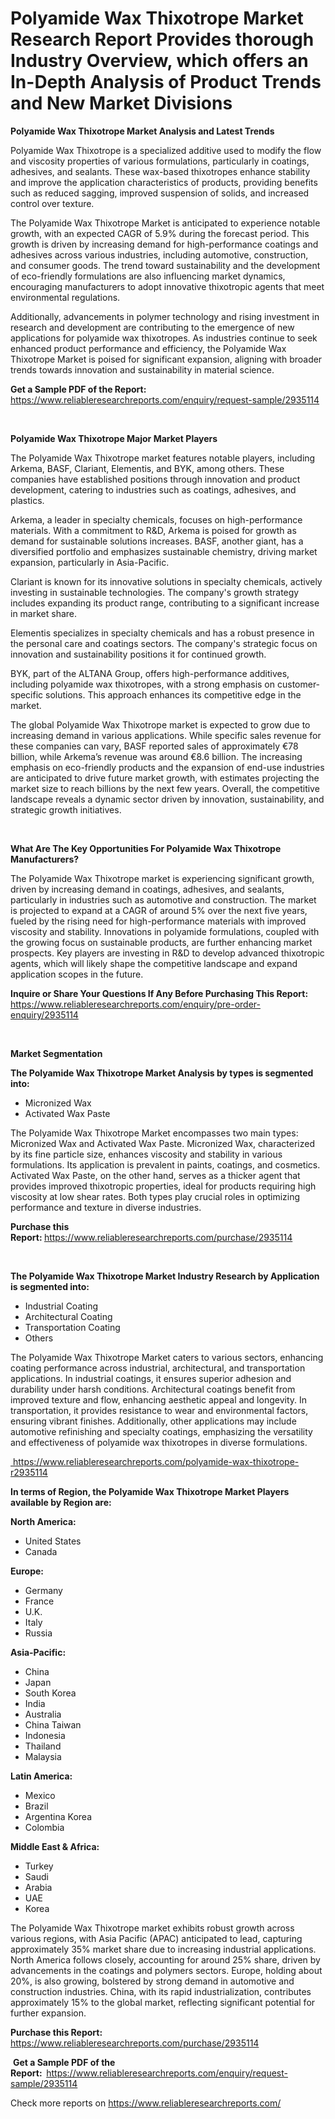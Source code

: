 <p><h1>Polyamide Wax Thixotrope Market Research Report Provides thorough Industry Overview, which offers an In-Depth Analysis of Product Trends and New Market Divisions</h1></p><p><strong>Polyamide Wax Thixotrope Market Analysis and Latest Trends</strong></p>
<p><p>Polyamide Wax Thixotrope is a specialized additive used to modify the flow and viscosity properties of various formulations, particularly in coatings, adhesives, and sealants. These wax-based thixotropes enhance stability and improve the application characteristics of products, providing benefits such as reduced sagging, improved suspension of solids, and increased control over texture.</p><p>The Polyamide Wax Thixotrope Market is anticipated to experience notable growth, with an expected CAGR of 5.9% during the forecast period. This growth is driven by increasing demand for high-performance coatings and adhesives across various industries, including automotive, construction, and consumer goods. The trend toward sustainability and the development of eco-friendly formulations are also influencing market dynamics, encouraging manufacturers to adopt innovative thixotropic agents that meet environmental regulations.</p><p>Additionally, advancements in polymer technology and rising investment in research and development are contributing to the emergence of new applications for polyamide wax thixotropes. As industries continue to seek enhanced product performance and efficiency, the Polyamide Wax Thixotrope Market is poised for significant expansion, aligning with broader trends towards innovation and sustainability in material science.</p></p>
<p><strong>Get a Sample PDF of the Report:&nbsp;</strong> <a href="https://www.reliableresearchreports.com/enquiry/request-sample/2935114?utm_campaign=2233&utm_medium=2&utm_source=Github&utm_content=ia&utm_term=14032025&utm_id=polyamide-wax-thixotrope">https://www.reliableresearchreports.com/enquiry/request-sample/2935114</a></p>
<p>&nbsp;</p>
<p><strong>Polyamide Wax Thixotrope Major Market Players</strong></p>
<p><p>The Polyamide Wax Thixotrope market features notable players, including Arkema, BASF, Clariant, Elementis, and BYK, among others. These companies have established positions through innovation and product development, catering to industries such as coatings, adhesives, and plastics.</p><p>Arkema, a leader in specialty chemicals, focuses on high-performance materials. With a commitment to R&D, Arkema is poised for growth as demand for sustainable solutions increases. BASF, another giant, has a diversified portfolio and emphasizes sustainable chemistry, driving market expansion, particularly in Asia-Pacific.</p><p>Clariant is known for its innovative solutions in specialty chemicals, actively investing in sustainable technologies. The company's growth strategy includes expanding its product range, contributing to a significant increase in market share.</p><p>Elementis specializes in specialty chemicals and has a robust presence in the personal care and coatings sectors. The company's strategic focus on innovation and sustainability positions it for continued growth.</p><p>BYK, part of the ALTANA Group, offers high-performance additives, including polyamide wax thixotropes, with a strong emphasis on customer-specific solutions. This approach enhances its competitive edge in the market.</p><p>The global Polyamide Wax Thixotrope market is expected to grow due to increasing demand in various applications. While specific sales revenue for these companies can vary, BASF reported sales of approximately €78 billion, while Arkema’s revenue was around €8.6 billion. The increasing emphasis on eco-friendly products and the expansion of end-use industries are anticipated to drive future market growth, with estimates projecting the market size to reach billions by the next few years. Overall, the competitive landscape reveals a dynamic sector driven by innovation, sustainability, and strategic growth initiatives.</p></p>
<p>&nbsp;</p>
<p><strong>What Are The Key Opportunities For Polyamide Wax Thixotrope Manufacturers?</strong></p>
<p><p>The Polyamide Wax Thixotrope market is experiencing significant growth, driven by increasing demand in coatings, adhesives, and sealants, particularly in industries such as automotive and construction. The market is projected to expand at a CAGR of around 5% over the next five years, fueled by the rising need for high-performance materials with improved viscosity and stability. Innovations in polyamide formulations, coupled with the growing focus on sustainable products, are further enhancing market prospects. Key players are investing in R&D to develop advanced thixotropic agents, which will likely shape the competitive landscape and expand application scopes in the future.</p></p>
<p><strong>Inquire or Share Your Questions If Any Before Purchasing This Report:</strong> <a href="https://www.reliableresearchreports.com/enquiry/pre-order-enquiry/2935114?utm_campaign=2233&utm_medium=2&utm_source=Github&utm_content=ia&utm_term=14032025&utm_id=polyamide-wax-thixotrope">https://www.reliableresearchreports.com/enquiry/pre-order-enquiry/2935114</a></p>
<p>&nbsp;</p>
<p><strong>Market Segmentation</strong></p>
<p><strong>The Polyamide Wax Thixotrope Market Analysis by types is segmented into:</strong></p>
<p><ul><li>Micronized Wax</li><li>Activated Wax Paste</li></ul></p>
<p><p>The Polyamide Wax Thixotrope Market encompasses two main types: Micronized Wax and Activated Wax Paste. Micronized Wax, characterized by its fine particle size, enhances viscosity and stability in various formulations. Its application is prevalent in paints, coatings, and cosmetics. Activated Wax Paste, on the other hand, serves as a thicker agent that provides improved thixotropic properties, ideal for products requiring high viscosity at low shear rates. Both types play crucial roles in optimizing performance and texture in diverse industries.</p></p>
<p><strong>Purchase this Report:&nbsp;</strong><a href="https://www.reliableresearchreports.com/purchase/2935114?utm_campaign=2233&utm_medium=2&utm_source=Github&utm_content=ia&utm_term=14032025&utm_id=polyamide-wax-thixotrope">https://www.reliableresearchreports.com/purchase/2935114</a></p>
<p>&nbsp;</p>
<p><strong>The Polyamide Wax Thixotrope Market Industry Research by Application is segmented into:</strong></p>
<p><ul><li>Industrial Coating</li><li>Architectural Coating</li><li>Transportation Coating</li><li>Others</li></ul></p>
<p><p>The Polyamide Wax Thixotrope Market caters to various sectors, enhancing coating performance across industrial, architectural, and transportation applications. In industrial coatings, it ensures superior adhesion and durability under harsh conditions. Architectural coatings benefit from improved texture and flow, enhancing aesthetic appeal and longevity. In transportation, it provides resistance to wear and environmental factors, ensuring vibrant finishes. Additionally, other applications may include automotive refinishing and specialty coatings, emphasizing the versatility and effectiveness of polyamide wax thixotropes in diverse formulations.</p></p>
<p><a href="https://www.reliableresearchreports.com/polyamide-wax-thixotrope-r2935114?utm_campaign=2233&utm_medium=2&utm_source=Github&utm_content=ia&utm_term=14032025&utm_id=polyamide-wax-thixotrope">&nbsp;https://www.reliableresearchreports.com/polyamide-wax-thixotrope-r2935114</a></p>
<p><strong>In terms of Region, the Polyamide Wax Thixotrope Market Players available by Region are:</strong></p>
<p>
    <p> <strong> North America: </strong>
        <ul>
            <li>United States</li>
            <li>Canada</li>
        </ul>
        </p> 
    <p> <strong> Europe: </strong>
        <ul>
            <li>Germany</li>
            <li>France</li>
            <li>U.K.</li>
            <li>Italy</li>
            <li>Russia</li>
        </ul>
        </p> 
    <p> <strong> Asia-Pacific: </strong>
        <ul>
            <li>China</li>
            <li>Japan</li>
            <li>South Korea</li>
            <li>India</li>
            <li>Australia</li>
            <li>China Taiwan</li>
            <li>Indonesia</li>
            <li>Thailand</li>
            <li>Malaysia</li>
        </ul>
        </p> 
    <p> <strong> Latin America: </strong>
        <ul>
            <li>Mexico</li>
            <li>Brazil</li>
            <li>Argentina Korea</li>
            <li>Colombia</li>
        </ul>
        </p> 
    <p> <strong> Middle East & Africa: </strong>
        <ul>
            <li>Turkey</li>
            <li>Saudi</li>
            <li>Arabia</li>
            <li>UAE</li>
            <li>Korea</li>
        </ul>
    </p>
    </p>
<p><p>The Polyamide Wax Thixotrope market exhibits robust growth across various regions, with Asia Pacific (APAC) anticipated to lead, capturing approximately 35% market share due to increasing industrial applications. North America follows closely, accounting for around 25% share, driven by advancements in the coatings and polymers sectors. Europe, holding about 20%, is also growing, bolstered by strong demand in automotive and construction industries. China, with its rapid industrialization, contributes approximately 15% to the global market, reflecting significant potential for further expansion.</p></p>
<p><strong>Purchase this Report: </strong><a href="https://www.reliableresearchreports.com/purchase/2935114?utm_campaign=2233&utm_medium=2&utm_source=Github&utm_content=ia&utm_term=14032025&utm_id=polyamide-wax-thixotrope">https://www.reliableresearchreports.com/purchase/2935114</a></p>
<p>&nbsp;<strong>Get a Sample PDF of the Report:&nbsp;&nbsp;</strong><a href="https://www.reliableresearchreports.com/enquiry/request-sample/2935114?utm_campaign=2233&utm_medium=2&utm_source=Github&utm_content=ia&utm_term=14032025&utm_id=polyamide-wax-thixotrope">https://www.reliableresearchreports.com/enquiry/request-sample/2935114</a></p>
<p><strong></strong></p>
<p>Check more reports on <a href="https://www.reliableresearchreports.com/?utm_campaign=2233&utm_medium=2&utm_source=Github&utm_content=ia&utm_term=14032025&utm_id=polyamide-wax-thixotrope">https://www.reliableresearchreports.com/</a></p>